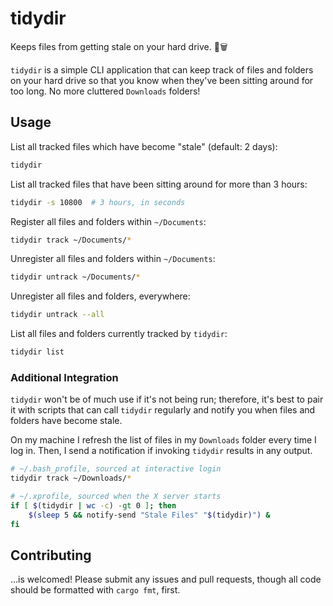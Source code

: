 # tidydir

Keeps files from getting stale on your hard drive. 🧹🗑️

`tidydir` is a simple CLI application that can keep track of files and
folders on your hard drive so that you know when they've been sitting
around for too long. No more cluttered `Downloads` folders!

## Usage

List all tracked files which have become "stale" (default: 2 days):

``` bash
tidydir
```

List all tracked files that have been sitting around for more than 3
hours:

``` bash
tidydir -s 10800  # 3 hours, in seconds
```

Register all files and folders within `~/Documents`:

``` bash
tidydir track ~/Documents/*
```

Unregister all files and folders within `~/Documents`:

``` bash
tidydir untrack ~/Documents/*
```

Unregister all files and folders, everywhere:

``` bash
tidydir untrack --all
```

List all files and folders currently tracked by `tidydir`:

``` bash
tidydir list
```

### Additional Integration

`tidydir` won't be of much use if it's not being run; therefore, it's
best to pair it with scripts that can call `tidydir` regularly and
notify you when files and folders have become stale.

On my machine I refresh the list of files in my `Downloads` folder
every time I log in. Then, I send a notification if invoking `tidydir`
results in any output.

``` bash
# ~/.bash_profile, sourced at interactive login
tidydir track ~/Downloads/*
```

``` bash
# ~/.xprofile, sourced when the X server starts
if [ $(tidydir | wc -c) -gt 0 ]; then
    $(sleep 5 && notify-send "Stale Files" "$(tidydir)") &
fi
```

## Contributing

...is welcomed! Please submit any issues and pull requests, though all
code should be formatted with `cargo fmt`, first.
